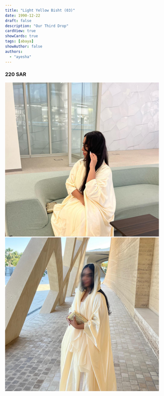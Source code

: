 ```yaml
---
title: "Light Yellow Bisht (03)"
date: 1990-12-22
draft: false
description: "Our Third Drop"
cardView: true
showCards: true
tags: [abaya]
showAuthor: false
authors:
  - "ayesha"
---
```


### 220 SAR

![Example](img/2024-06-04_23-50-28_UTC_1.jpg)
![Example](img/2024-06-04_23-50-28_UTC_2.jpg)

